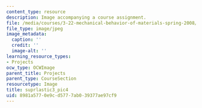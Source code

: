 ```yaml
---
content_type: resource
description: Image accompanying a course assignment.
file: /media/courses/3-22-mechanical-behavior-of-materials-spring-2008/8981a5770e9cd5777ab039377ae97cf9_suprlastic3_pic4.jpg
file_type: image/jpeg
image_metadata:
  caption: ''
  credit: ''
  image-alt: ''
learning_resource_types:
- Projects
ocw_type: OCWImage
parent_title: Projects
parent_type: CourseSection
resourcetype: Image
title: suprlastic3_pic4
uid: 8981a577-0e9c-d577-7ab0-39377ae97cf9
---
```

